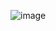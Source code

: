 ![image](https://user-images.githubusercontent.com/46541402/232793416-c48dd7d3-7626-4c29-8a23-427039e36cc0.png)
